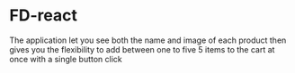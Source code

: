 # FD-react

The application let you see both the name and image of each product then gives you the flexibility to add between one to five 5 items to the cart at once with a single button click


